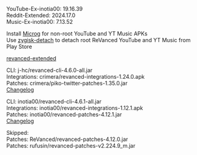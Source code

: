 YouTube-Ex-inotia00: 19.16.39  
Reddit-Extended: 2024.17.0  
Music-Ex-inotia00: 7.13.52  

Install [Microg](https://github.com/ReVanced/GmsCore/releases) for non-root YouTube and YT Music APKs  
Use [zygisk-detach](https://github.com/j-hc/zygisk-detach) to detach root ReVanced YouTube and YT Music from Play Store  

[revanced-extended](https://github.com/thunderkex/revanced-extended)
  
CLI: j-hc/revanced-cli-4.6.0-all.jar  
Integrations: crimera/revanced-integrations-1.24.0.apk  
Patches: crimera/piko-twitter-patches-1.35.0.jar  
[Changelog](https://github.com/crimera/piko/releases/tag/v1.35.0)

CLI: inotia00/revanced-cli-4.6.1-all.jar  
Integrations: inotia00/revanced-integrations-1.12.1.apk  
Patches: inotia00/revanced-patches-4.12.1.jar  
[Changelog](https://github.com/inotia00/revanced-patches/releases/tag/v4.12.1)  

Skipped:  
Patches: ReVanced/revanced-patches-4.12.0.jar  
Patches: rufusin/revanced-patches-v2.224.9_m.jar    
